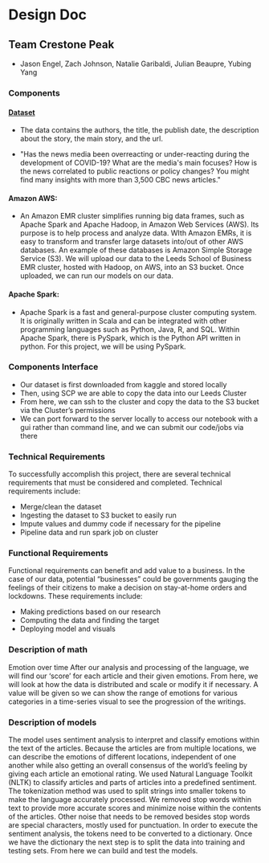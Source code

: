 # Design Doc

## Team Crestone Peak
- Jason Engel, Zach Johnson, Natalie Garibaldi, Julian Beaupre, Yubing Yang

### Components

#### [Dataset](https://www.kaggle.com/ryanxjhan/cbc-news-coronavirus-articles-march-26)
-	The data contains the authors, the title, the publish date, the description about the story, the main story, and the url.

-	"Has the news media been overreacting or under-reacting during the development of COVID-19? What are the media's main focuses? How is the news correlated to public reactions or policy changes? You might find many insights with more than 3,500 CBC news articles."

#### Amazon AWS:
-	An Amazon EMR cluster simplifies running big data frames, such as Apache Spark and Apache Hadoop, in Amazon Web Services (AWS). Its purpose is to help process and analyze data. WIth Amazon EMRs, it is easy to transform and transfer large datasets into/out of other AWS databases. An example of these databases is Amazon Simple Storage Service (S3). We will upload our data to the Leeds School of Business EMR cluster, hosted with Hadoop, on AWS, into an S3 bucket. Once uploaded, we can run our models on our data.

#### Apache Spark:
-	Apache Spark is a fast and general-purpose cluster computing system. It is originally written in Scala and can be integrated with other programming languages such as Python, Java, R, and SQL. Within Apache Spark, there is PySpark, which is the Python API written in python. For this project, we will be using PySpark.

### Components Interface
-	Our dataset is first downloaded from kaggle and stored locally
-	Then, using SCP we are able to copy the data into our Leeds Cluster
-	From here, we can ssh to the cluster and copy the data to the S3 bucket via the Cluster’s permissions
-	We can port forward to the server locally to access our notebook with a gui rather than command line, and we can submit our code/jobs via there



### Technical Requirements
To successfully accomplish this project, there are several technical requirements that must be considered and completed. Technical requirements include:
-	Merge/clean the dataset
-	Ingesting the dataset to S3 bucket to easily run
-	Impute values and dummy code if necessary for the pipeline
-	Pipeline data and run spark job on cluster

### Functional Requirements
Functional requirements can benefit and add value to a business. In the case of our data, potential “businesses” could be governments gauging the feelings of their citizens to make a decision on stay-at-home orders and lockdowns. These requirements include:
-	Making predictions based on our research
-	Computing the data and finding the target
-	Deploying model and visuals


### Description of math
Emotion over time
After our analysis and processing of the language, we will find our ‘score’ for each article and their given emotions. From here, we will look at how the data is distributed and scale or modify it if necessary. A value will be given so we can show the range of emotions for various categories in a time-series visual to see the progression of the writings.

### Description of models
The model uses sentiment analysis to interpret and classify emotions within the text of the articles. Because the articles are from multiple locations, we can describe the emotions of different locations, independent of one another while also getting an overall consensus of the world’s feeling by giving each article an emotional rating. We used Natural Language Toolkit (NLTK) to classify articles and parts of articles into a predefined sentiment. The tokenization method was used to split strings into smaller tokens to make the language accurately processed. We removed stop words within text to provide more accurate scores and minimize noise within the contents of the articles. Other noise that needs to be removed besides stop words are special characters, mostly used for punctuation. In order to execute the sentiment analysis, the tokens need to be converted to a dictionary. Once we have the dictionary the next step is to split the data into  training and testing sets. From here we can build and test the models. 
